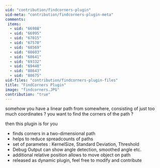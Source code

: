 ```yaml
---
uid: "contribution/findcorners-plugin"
uid-meta: "contribution/findcorners-plugin-meta"
comments: 
 items: 
  - uid: "66988"
  - uid: "66995"
  - uid: "67015"
  - uid: "67570"
  - uid: "68569"
  - uid: "68603"
  - uid: "68641"
  - uid: "69332"
  - uid: "69448"
  - uid: "88643"
  - uid: "88675"
uid-files: "contribution/findcorners-plugin-files"
title: "FindCorners Plugin"
image: "findcorners.JPG"
contribution: "true"
---
```


somehow you have a linear path from somewhere, consisting of just too much coordinates ? you want to find the corners of the path ?

then this plugin is for you

- finds corners in a two-dimensional path
- helps to reduce spreadcounts of paths 
- set of parametes : KernelSize, Standard Deviation, Threshold
- Debug Output can show angle detection, smoothed angle etc.
- additional relative position allows to move object on path
- released as dynamic plugin, feel free to modify and contribute 